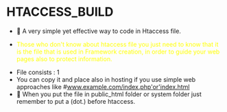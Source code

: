 # HTACCESS_BUILD
- 👋 A very simple yet effective way to code in Htaccess file.
- <p style="color:yellow;" >Those who don't know about htaccess file you just need to know that it is the file that is used in Framework creation, in order to guide your web pages also to protect information.</p>
- File consists : 1
- You can copy it and place also in hosting if you use simple web approaches like #www.example.com/index.php'or'index.html 
- 👋 When you put the file in public_html folder or system folder just remember to put a (dot.) before htaccess.

